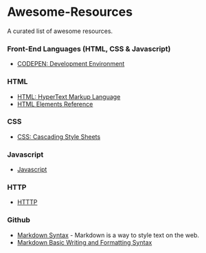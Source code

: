 # Awesome-Resources

A curated list of awesome resources.

### Front-End Languages (HTML, CSS & Javascript)
* [CODEPEN: Development Environment](https://codepen.io/)

### HTML
* [HTML: HyperText Markup Language](https://developer.mozilla.org/en-US/docs/Web/HTML)
* [HTML Elements Reference](https://developer.mozilla.org/en-US/docs/Web/HTML/Element)

### CSS
* [CSS: Cascading Style Sheets](https://developer.mozilla.org/en-US/docs/Web/CSS)

### Javascript
* [Javascript](https://developer.mozilla.org/en-US/docs/Web/JavaScript)

### HTTP
* [HTTTP](https://developer.mozilla.org/en-US/docs/Web/HTTP)

### Github
* [Markdown Syntax](https://guides.github.com/pdfs/markdown-cheatsheet-online.pdf) - Markdown is a way to style text on the web.
* [Markdown Basic Writing and Formatting Syntax](https://help.github.com/articles/basic-writing-and-formatting-syntax/)
